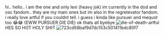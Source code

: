 hi.. hello.. i am the one and only lexi (heavy jok)
 im currently in the dod and osc fandom.. they are my main ones but im also in the regretevator fandom.
   i really love artful if you couldnt tell. i guess i kinda like pursuer and mequot too 😂😂 (EWW PURSUER DIE DIE)
	   ok thats all byebye
![die-of-death-artful](https://github.com/user-attachments/assets/a469e2b0-6b8f-42cb-b38a-60182fef2f9b)
      HES SO HOT HOLY SHIT
	  ![723cd58baf9d7dc153c501411bdc80f7](https://github.com/user-attachments/assets/4297c8b4-12ee-430e-9545-70e089b1751d)
